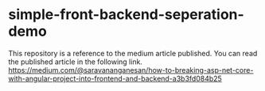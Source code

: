 # simple-front-backend-seperation-demo

This repository is a reference to the medium article published.
You can read the published article in the following link.
https://medium.com/@saravananganesan/how-to-breaking-asp-net-core-with-angular-project-into-frontend-and-backend-a3b3fd084b25
